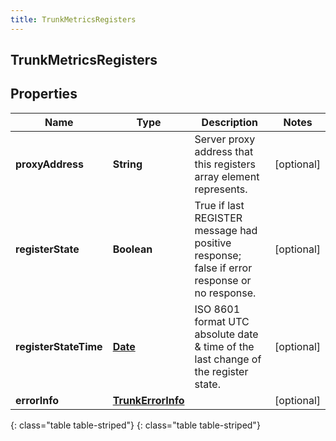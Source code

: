 ```yaml
---
title: TrunkMetricsRegisters
---
```

## TrunkMetricsRegisters


## Properties

| Name | Type | Description | Notes |
| ------------ | ------------- | ------------- | ------------- |
| **proxyAddress** | **String** | Server proxy address that this registers array element represents. |  [optional] |
| **registerState** | **Boolean** | True if last REGISTER message had positive response; false if error response or no response. |  [optional] |
| **registerStateTime** | [**Date**](Date.html) | ISO 8601 format UTC absolute date &amp; time of the last change of the register state. |  [optional] |
| **errorInfo** | [**TrunkErrorInfo**](TrunkErrorInfo.html) |  |  [optional] |
{: class="table table-striped"}
{: class="table table-striped"}


